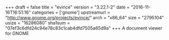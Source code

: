 +++
draft = false
title = "evince"
version = "3.22.1-2"
date = "2016-11-16T16:51:16"
categories = ['gnome']
upstreamurl = "http://www.gnome.org/projects/evince/"
arch = "x86_64"
size = "2795104"
usize = "16286080"
sha1sum = "07ef3c6dfd24c94e78c83c1cab4dfd7505a65d9a"
+++
A document viewer for GNOME